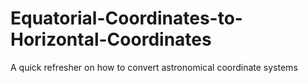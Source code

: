 # Equatorial-Coordinates-to-Horizontal-Coordinates
A quick refresher on how to convert astronomical coordinate systems
